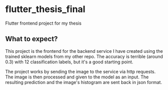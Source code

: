 # flutter_thesis_final

Flutter frontend project for my thesis

## What to expect?
This project is the frontend for the backend service I have created using the trained sklearn models from my other repo. The accuracy is terrible (around 0.3) with 12 classification labels, but it's a good starting point.

The project works by sending the image to the service via http requests. The image is then processed and given to the model as an input. The resulting prediction and the image's histogram are sent back in json format.



